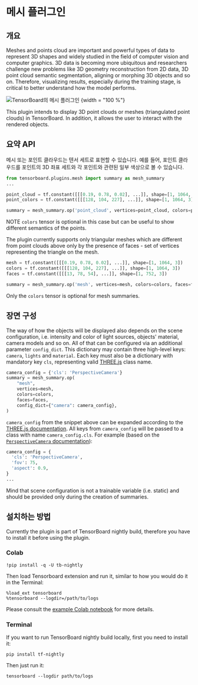 # 메시 플러그인

## 개요

Meshes and points cloud are important and powerful types of data to represent 3D shapes and widely studied in the field of computer vision and computer graphics. 3D data is becoming more ubiquitous and researchers challenge new problems like 3D geometry reconstruction from 2D data, 3D point cloud semantic segmentation, aligning or morphing 3D objects and so on. Therefore, visualizing results, especially during the training stage, is critical to better understand how the model performs.

![TensorBoard의 메시 플러그인](https://storage.googleapis.com/tensorflow-graphics/git/readme/tensorboard_plugin.jpg) {width = "100 %"}

This plugin intends to display 3D point clouds or meshes (triangulated point clouds) in TensorBoard. In addition, it allows the user to interact with the rendered objects.

## 요약 API

메시 또는 포인트 클라우드는 텐서 세트로 표현할 수 있습니다. 예를 들어, 포인트 클라우드를 포인트의 3D 좌표 세트와 각 포인트와 관련된 일부 색상으로 볼 수 있습니다.

```python
from tensorboard.plugins.mesh import summary as mesh_summary
...

point_cloud = tf.constant([[[0.19, 0.78, 0.02], ...]], shape=[1, 1064, 3])
point_colors = tf.constant([[[128, 104, 227], ...]], shape=[1, 1064, 3])

summary = mesh_summary.op('point_cloud', vertices=point_cloud, colors=point_colors)
```

NOTE `colors` tensor is optional in this case but can be useful to show different semantics of the points.

The plugin currently supports only triangular meshes which are different from point clouds above only by the presence of faces - set of vertices representing the triangle on the mesh.

```python
mesh = tf.constant([[[0.19, 0.78, 0.02], ...]], shape=[1, 1064, 3])
colors = tf.constant([[[128, 104, 227], ...]], shape=[1, 1064, 3])
faces = tf.constant([[[13, 78, 54], ...]], shape=[1, 752, 3])

summary = mesh_summary.op('mesh', vertices=mesh, colors=colors, faces=faces)
```

Only the `colors` tensor is optional for mesh summaries.

## 장면 구성

The way of how the objects will be displayed also depends on the scene configuration, i.e. intensity and color of light sources, objects' material, camera models and so on. All of that can be configured via an additional parameter `config_dict`. This dictionary may contain three high-level keys: `camera`, `lights` and `material`. Each key must also be a dictionary with mandatory key `cls`, representing valid [THREE.js](https://threejs.org) class name.

```python
camera_config = {'cls': 'PerspectiveCamera'}
summary = mesh_summary.op(
    "mesh",
    vertices=mesh,
    colors=colors,
    faces=faces,
    config_dict={"camera": camera_config},
)
```

`camera_config` from the snippet above can be expanded according to the [THREE.js documentation](https://threejs.org/docs/index.html#manual/en/introduction/Creating-a-scene). All keys from `camera_config` will be passed to a class with name `camera_config.cls`. For example (based on the [`PerspectiveCamera` documentation](https://threejs.org/docs/index.html#api/en/cameras/PerspectiveCamera)):

```python
camera_config = {
  'cls': 'PerspectiveCamera',
  'fov': 75,
  'aspect': 0.9,
}
...
```

Mind that scene configuration is not a trainable variable (i.e. static) and should be provided only during the creation of summaries.

## 설치하는 방법

Currently the plugin is part of TensorBoard nightly build, therefore you have to install it before using the plugin.

### Colab

```
!pip install -q -U tb-nightly
```

Then load Tensorboard extension and run it, similar to how you would do it in the Terminal:

```
%load_ext tensorboard
%tensorboard --logdir=/path/to/logs
```

Please consult the [example Colab notebook](https://colab.research.google.com/github/tensorflow/tensorboard/blob/master/tensorboard/plugins/mesh/Mesh_Plugin_Tensorboard.ipynb) for more details.

### Terminal

If you want to run TensorBoard nightly build locally, first you need to install it:

```shell
pip install tf-nightly
```

Then just run it:

```shell
tensorboard --logdir path/to/logs
```
